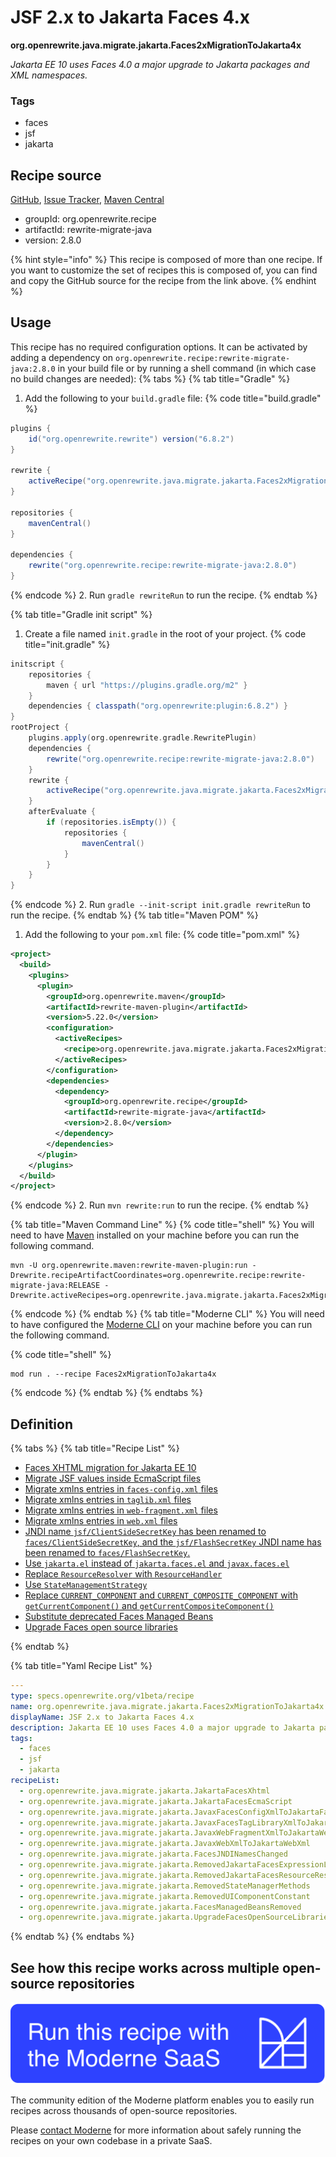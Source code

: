 # JSF 2.x to Jakarta Faces 4.x

**org.openrewrite.java.migrate.jakarta.Faces2xMigrationToJakarta4x**

_Jakarta EE 10 uses Faces 4.0 a major upgrade to Jakarta packages and XML namespaces._

### Tags

* faces
* jsf
* jakarta

## Recipe source

[GitHub](https://github.com/openrewrite/rewrite-migrate-java/blob/main/src/main/resources/META-INF/rewrite/jakarta-faces-4.yml), [Issue Tracker](https://github.com/openrewrite/rewrite-migrate-java/issues), [Maven Central](https://central.sonatype.com/artifact/org.openrewrite.recipe/rewrite-migrate-java/2.8.0/jar)

* groupId: org.openrewrite.recipe
* artifactId: rewrite-migrate-java
* version: 2.8.0

{% hint style="info" %}
This recipe is composed of more than one recipe. If you want to customize the set of recipes this is composed of, you can find and copy the GitHub source for the recipe from the link above.
{% endhint %}

## Usage

This recipe has no required configuration options. It can be activated by adding a dependency on `org.openrewrite.recipe:rewrite-migrate-java:2.8.0` in your build file or by running a shell command (in which case no build changes are needed): 
{% tabs %}
{% tab title="Gradle" %}
1. Add the following to your `build.gradle` file:
{% code title="build.gradle" %}
```groovy
plugins {
    id("org.openrewrite.rewrite") version("6.8.2")
}

rewrite {
    activeRecipe("org.openrewrite.java.migrate.jakarta.Faces2xMigrationToJakarta4x")
}

repositories {
    mavenCentral()
}

dependencies {
    rewrite("org.openrewrite.recipe:rewrite-migrate-java:2.8.0")
}
```
{% endcode %}
2. Run `gradle rewriteRun` to run the recipe.
{% endtab %}

{% tab title="Gradle init script" %}
1. Create a file named `init.gradle` in the root of your project.
{% code title="init.gradle" %}
```groovy
initscript {
    repositories {
        maven { url "https://plugins.gradle.org/m2" }
    }
    dependencies { classpath("org.openrewrite:plugin:6.8.2") }
}
rootProject {
    plugins.apply(org.openrewrite.gradle.RewritePlugin)
    dependencies {
        rewrite("org.openrewrite.recipe:rewrite-migrate-java:2.8.0")
    }
    rewrite {
        activeRecipe("org.openrewrite.java.migrate.jakarta.Faces2xMigrationToJakarta4x")
    }
    afterEvaluate {
        if (repositories.isEmpty()) {
            repositories {
                mavenCentral()
            }
        }
    }
}
```
{% endcode %}
2. Run `gradle --init-script init.gradle rewriteRun` to run the recipe.
{% endtab %}
{% tab title="Maven POM" %}
1. Add the following to your `pom.xml` file:
{% code title="pom.xml" %}
```xml
<project>
  <build>
    <plugins>
      <plugin>
        <groupId>org.openrewrite.maven</groupId>
        <artifactId>rewrite-maven-plugin</artifactId>
        <version>5.22.0</version>
        <configuration>
          <activeRecipes>
            <recipe>org.openrewrite.java.migrate.jakarta.Faces2xMigrationToJakarta4x</recipe>
          </activeRecipes>
        </configuration>
        <dependencies>
          <dependency>
            <groupId>org.openrewrite.recipe</groupId>
            <artifactId>rewrite-migrate-java</artifactId>
            <version>2.8.0</version>
          </dependency>
        </dependencies>
      </plugin>
    </plugins>
  </build>
</project>
```
{% endcode %}
2. Run `mvn rewrite:run` to run the recipe.
{% endtab %}

{% tab title="Maven Command Line" %}
{% code title="shell" %}
You will need to have [Maven](https://maven.apache.org/download.cgi) installed on your machine before you can run the following command.

```shell
mvn -U org.openrewrite.maven:rewrite-maven-plugin:run -Drewrite.recipeArtifactCoordinates=org.openrewrite.recipe:rewrite-migrate-java:RELEASE -Drewrite.activeRecipes=org.openrewrite.java.migrate.jakarta.Faces2xMigrationToJakarta4x
```
{% endcode %}
{% endtab %}
{% tab title="Moderne CLI" %}
You will need to have configured the [Moderne CLI](https://docs.moderne.io/moderne-cli/cli-intro) on your machine before you can run the following command.

{% code title="shell" %}
```shell
mod run . --recipe Faces2xMigrationToJakarta4x
```
{% endcode %}
{% endtab %}
{% endtabs %}

## Definition

{% tabs %}
{% tab title="Recipe List" %}
* [Faces XHTML migration for Jakarta EE 10](../../../java/migrate/jakarta/jakartafacesxhtml.md)
* [Migrate JSF values inside EcmaScript files](../../../java/migrate/jakarta/jakartafacesecmascript.md)
* [Migrate xmlns entries in `faces-config.xml` files](../../../java/migrate/jakarta/javaxfacesconfigxmltojakartafacesconfigxml.md)
* [Migrate xmlns entries in `taglib.xml` files](../../../java/migrate/jakarta/javaxfacestaglibraryxmltojakartafacestaglibraryxml.md)
* [Migrate xmlns entries in `web-fragment.xml` files](../../../java/migrate/jakarta/javaxwebfragmentxmltojakartawebfragmentxml.md)
* [Migrate xmlns entries in `web.xml` files](../../../java/migrate/jakarta/javaxwebxmltojakartawebxml.md)
* [JNDI name `jsf/ClientSideSecretKey` has been renamed to `faces/ClientSideSecretKey`, and the `jsf/FlashSecretKey` JNDI name has been renamed to `faces/FlashSecretKey`.](../../../java/migrate/jakarta/facesjndinameschanged.md)
* [Use `jakarta.el` instead of `jakarta.faces.el` and `javax.faces.el`](../../../java/migrate/jakarta/removedjakartafacesexpressionlanguageclasses.md)
* [Replace `ResourceResolver` with `ResourceHandler`](../../../java/migrate/jakarta/removedjakartafacesresourceresolver.md)
* [Use `StateManagementStrategy`](../../../java/migrate/jakarta/removedstatemanagermethods.md)
* [Replace `CURRENT_COMPONENT` and `CURRENT_COMPOSITE_COMPONENT` with `getCurrentComponent()` and `getCurrentCompositeComponent()`](../../../java/migrate/jakarta/removeduicomponentconstant.md)
* [Substitute deprecated Faces Managed Beans](../../../java/migrate/jakarta/facesmanagedbeansremoved.md)
* [Upgrade Faces open source libraries](../../../java/migrate/jakarta/upgradefacesopensourcelibraries.md)

{% endtab %}

{% tab title="Yaml Recipe List" %}
```yaml
---
type: specs.openrewrite.org/v1beta/recipe
name: org.openrewrite.java.migrate.jakarta.Faces2xMigrationToJakarta4x
displayName: JSF 2.x to Jakarta Faces 4.x
description: Jakarta EE 10 uses Faces 4.0 a major upgrade to Jakarta packages and XML namespaces.
tags:
  - faces
  - jsf
  - jakarta
recipeList:
  - org.openrewrite.java.migrate.jakarta.JakartaFacesXhtml
  - org.openrewrite.java.migrate.jakarta.JakartaFacesEcmaScript
  - org.openrewrite.java.migrate.jakarta.JavaxFacesConfigXmlToJakartaFacesConfigXml
  - org.openrewrite.java.migrate.jakarta.JavaxFacesTagLibraryXmlToJakartaFacesTagLibraryXml
  - org.openrewrite.java.migrate.jakarta.JavaxWebFragmentXmlToJakartaWebFragmentXml
  - org.openrewrite.java.migrate.jakarta.JavaxWebXmlToJakartaWebXml
  - org.openrewrite.java.migrate.jakarta.FacesJNDINamesChanged
  - org.openrewrite.java.migrate.jakarta.RemovedJakartaFacesExpressionLanguageClasses
  - org.openrewrite.java.migrate.jakarta.RemovedJakartaFacesResourceResolver
  - org.openrewrite.java.migrate.jakarta.RemovedStateManagerMethods
  - org.openrewrite.java.migrate.jakarta.RemovedUIComponentConstant
  - org.openrewrite.java.migrate.jakarta.FacesManagedBeansRemoved
  - org.openrewrite.java.migrate.jakarta.UpgradeFacesOpenSourceLibraries

```
{% endtab %}
{% endtabs %}

## See how this recipe works across multiple open-source repositories

[![Moderne Link Image](/.gitbook/assets/ModerneRecipeButton.png)](https://app.moderne.io/recipes/org.openrewrite.java.migrate.jakarta.Faces2xMigrationToJakarta4x)

The community edition of the Moderne platform enables you to easily run recipes across thousands of open-source repositories.

Please [contact Moderne](https://moderne.io/product) for more information about safely running the recipes on your own codebase in a private SaaS.
